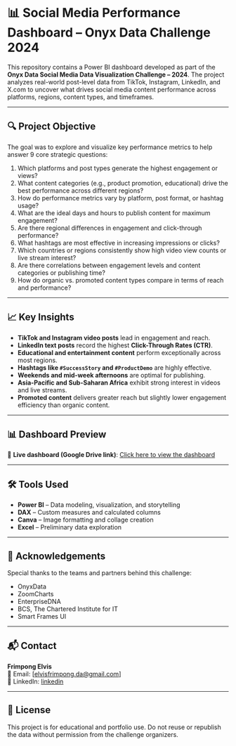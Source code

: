 # 📊 Social Media Performance Dashboard – Onyx Data Challenge 2024

This repository contains a Power BI dashboard developed as part of the **Onyx Data Social Media Data Visualization Challenge – 2024**. The project analyzes real-world post-level data from TikTok, Instagram, LinkedIn, and X.com to uncover what drives social media content performance across platforms, regions, content types, and timeframes.

---

## 🔍 Project Objective

The goal was to explore and visualize key performance metrics to help answer 9 core strategic questions:

1. Which platforms and post types generate the highest engagement or views?
2. What content categories (e.g., product promotion, educational) drive the best performance across different regions?
3. How do performance metrics vary by platform, post format, or hashtag usage?
4. What are the ideal days and hours to publish content for maximum engagement?
5. Are there regional differences in engagement and click-through performance?
6. What hashtags are most effective in increasing impressions or clicks?
7. Which countries or regions consistently show high video view counts or live stream interest?
8. Are there correlations between engagement levels and content categories or publishing time?
9. How do organic vs. promoted content types compare in terms of reach and performance?

---

## 📈 Key Insights

- **TikTok and Instagram video posts** lead in engagement and reach.
- **LinkedIn text posts** record the highest **Click-Through Rates (CTR)**.
- **Educational and entertainment content** perform exceptionally across most regions.
- **Hashtags like `#SuccessStory` and `#ProductDemo`** are highly effective.
- **Weekends and mid-week afternoons** are optimal for publishing.
- **Asia-Pacific and Sub-Saharan Africa** exhibit strong interest in videos and live streams.
- **Promoted content** delivers greater reach but slightly lower engagement efficiency than organic content.

---

## 📊 Dashboard Preview

🔗 **Live dashboard (Google Drive link)**: [Click here to view the dashboard](https://tinyurl.com/42x5f6bx)

---

## 🛠️ Tools Used

- **Power BI** – Data modeling, visualization, and storytelling
- **DAX** – Custom measures and calculated columns
- **Canva** – Image formatting and collage creation
- **Excel** – Preliminary data exploration

---

## 🤝 Acknowledgements

Special thanks to the teams and partners behind this challenge:

- OnyxData  
- ZoomCharts  
- EnterpriseDNA  
- BCS, The Chartered Institute for IT  
- Smart Frames UI  

---

## 📬 Contact

**Frimpong Elvis**  
📧 Email: [elvisfrimpong.da@gmail.com]  
🔗 LinkedIn: [linkedin](https://linkedin.com/in/elvisfrimpong)

---

## 📌 License

This project is for educational and portfolio use. Do not reuse or republish the data without permission from the challenge organizers.


